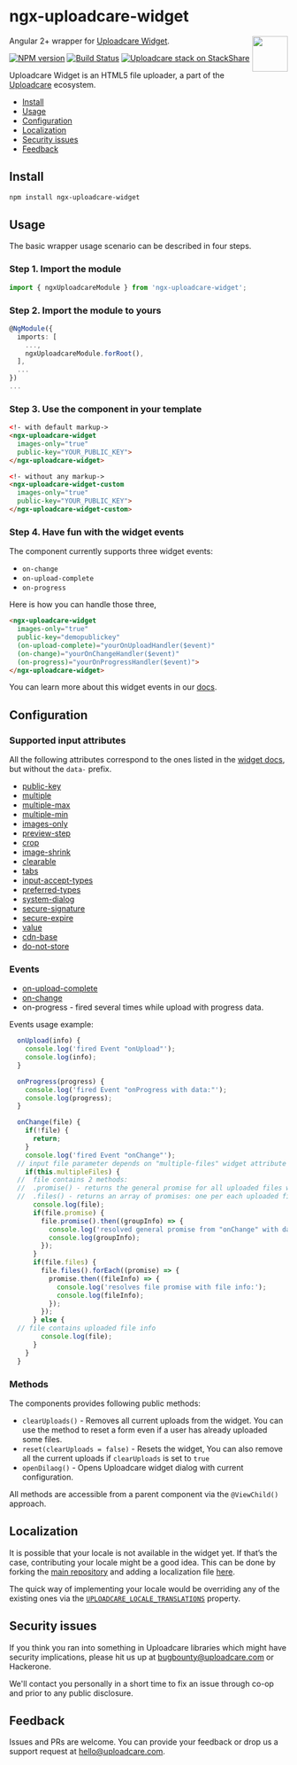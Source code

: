 # ngx-uploadcare-widget

<a href="https://uploadcare.com/?utm_source=github&utm_campaign=ngx-uploadcare-widget">
  <img align="right" width="64" height="64"
       src="https://ucarecdn.com/2f4864b7-ed0e-4411-965b-8148623aa680/uploadcare-logo-mark.svg"
       alt="">
</a>

Angular 2+ wrapper for [Uploadcare Widget][uc-features-widget].

[![NPM version][npm-img]][npm-url]
[![Build Status][travis-img]][travis-url]
[![Uploadcare stack on StackShare][stack-img]][stack-url]

Uploadcare Widget is an HTML5 file uploader, a part of the
[Uploadcare][uc-home] ecosystem.

<!-- toc -->

* [Install](#install)
* [Usage](#usage)
* [Configuration](#configuration)
* [Localization](#localization)
* [Security issues](#security-issues)
* [Feedback](#feedback)

<!-- tocstop -->

## Install

```bash
npm install ngx-uploadcare-widget
```

## Usage

The basic wrapper usage scenario can be described in four steps.

### Step 1. Import the module

```typescript
import { ngxUploadcareModule } from 'ngx-uploadcare-widget';
```

### Step 2. Import the module to yours

```typescript
@NgModule({
  imports: [
    ...,
    ngxUploadcareModule.forRoot(),
  ],
  ...
})
...
```

### Step 3. Use the component in your template

```html
<!- with default markup->
<ngx-uploadcare-widget
  images-only="true"
  public-key="YOUR_PUBLIC_KEY">
</ngx-uploadcare-widget>

<!- without any markup->
<ngx-uploadcare-widget-custom
  images-only="true"
  public-key="YOUR_PUBLIC_KEY">
</ngx-uploadcare-widget-custom>

```

### Step 4. Have fun with the widget events

The component currently supports three widget events:

* `on-change`
* `on-upload-complete`
* `on-progress`

Here is how you can handle those three,

```html
<ngx-uploadcare-widget
  images-only="true"
  public-key="demopublickey"
  (on-upload-complete)="yourOnUploadHandler($event)"
  (on-change)="yourOnChangeHandler($event)"
  (on-progress)="yourOnProgressHandler($event)">
</ngx-uploadcare-widget>
```

You can learn more about this widget events in our
[docs][uc-docs-js-api-widget-on-change].

## Configuration

### Supported input attributes

All the following attributes correspond to the ones listed in the
[widget docs][uc-docs-widget-config], but without the `data-` prefix.

* [public-key][uc-docs-widget-options-public-key]
* [multiple][uc-docs-widget-options-multiple]
* [multiple-max][uc-docs-widget-options-multiple-max]
* [multiple-min][uc-docs-widget-options-multiple-min]
* [images-only][uc-docs-widget-options-images-only]
* [preview-step][uc-docs-widget-options-preview-step]
* [crop][uc-docs-widget-options-crop]
* [image-shrink][uc-docs-widget-options-image-shrink]
* [clearable][uc-docs-widget-options-clearable]
* [tabs][uc-docs-widget-options-tabs]
* [input-accept-types][uc-docs-widget-options-input-accept-types]
* [preferred-types][uc-docs-widget-options-preferred-types]
* [system-dialog][uc-docs-widget-options-system-dialog]
* [secure-signature][uc-docs-widget-options-secure-signature]
* [secure-expire][uc-docs-widget-options-secure-expire]
* [value][uc-docs-widget-predefined]
* [cdn-base][uc-docs-widget-options-cdn-base]
* [do-not-store][uc-docs-widget-options-do-not-store]

### Events

* [on-upload-complete][uc-docs-js-api-widget-on-upload-complete]
* [on-change][uc-docs-js-api-widget-on-change]
* on-progress - fired several times while upload with progress data.

Events usage example:

```javascript
  onUpload(info) {
    console.log('fired Event "onUpload"');
    console.log(info);
  }

  onProgress(progress) {
    console.log('fired Event "onProgress with data:"');
    console.log(progress);
  }

  onChange(file) {
    if(!file) {
      return;
    }
    console.log('fired Event "onChange"');
  // input file parameter depends on "multiple-files" widget attribute
    if(this.multipleFiles) {
  //  file contains 2 methods:
  //  .promise() - returns the general promise for all uploaded files which resolves into an uploaded file group info
  //  .files() - returns an array of promises: one per each uploaded file. Each promise resolves into an uploaded file info
      console.log(file);
      if(file.promise) {
        file.promise().then((groupInfo) => {
          console.log('resolved general promise from "onChange" with data:');
          console.log(groupInfo);
        });
      }
      if(file.files) {
        file.files().forEach((promise) => {
          promise.then((fileInfo) => {
            console.log('resolves file promise with file info:');
            console.log(fileInfo);
          });
        });
      } else {
  // file contains uploaded file info
        console.log(file);
      }
    }
  }

```

### Methods

The components provides following public methods:

* `clearUploads()` - Removes all current uploads from the widget. You can use the method to reset a form even if a user has already uploaded some files.
* `reset(clearUploads = false)` - Resets the widget, You can also remove all the current uploads if `clearUploads` is set to `true`
* `openDilaog()` - Opens Uploadcare widget dialog with current configuration.

All methods are accessible from a parent component via the `@ViewChild()` approach.

## Localization

It is possible that your locale is not available in the widget yet. If that’s
the case, contributing your locale might be a good idea. This can be done by
forking the [main repository][github-widget] and adding a localization file
[here][github-widget-files-locales].

The quick way of implementing your locale would be overriding any of the
existing ones via the [`UPLOADCARE_LOCALE_TRANSLATIONS`][uc-docs-widget-locales]
property.

## Security issues

If you think you ran into something in Uploadcare libraries which might have
security implications, please hit us up at [bugbounty@uploadcare.com][uc-email-bounty]
or Hackerone.

We'll contact you personally in a short time to fix an issue through co-op and
prior to any public disclosure.

## Feedback

Issues and PRs are welcome. You can provide your feedback or drop us a support
request at [hello@uploadcare.com][uc-email-hello].

[npm-img]: http://img.shields.io/npm/v/ngx-uploadcare-widget.svg
[npm-url]: https://www.npmjs.org/package/ngx-uploadcare-widget
[travis-img]: https://api.travis-ci.org/uploadcare/ngx-uploadcare-widget.svg?branch=master
[travis-url]: https://travis-ci.org/uploadcare/ngx-uploadcare-widget
[stack-img]: https://img.shields.io/badge/tech-stack-0690fa.svg?style=flat
[stack-url]: https://stackshare.io/uploadcare/stacks/
[github-widget]: https://github.com/uploadcare/uploadcare-widget
[github-widget-files-locales]: https://github.com/uploadcare/uploadcare-widget/tree/master/app/assets/javascripts/uploadcare/locale
[uc-email-bounty]: mailto:bugbounty@uploadcare.com
[uc-email-hello]: mailto:hello@uploadcare.com
[uc-home]: https://uploadcare.com/?utm_source=github&utm_campaign=ngx-uploadcare-widget
[uc-features-widget]: https://uploadcare.com/features/widget/?utm_source=github&utm_campaign=ngx-uploadcare-widget
[uc-docs-widget-locales]: https://uploadcare.com/docs/uploads/widget/locales/?utm_source=github&utm_campaign=ngx-uploadcare-widget
[uc-docs-widget-config]: https://uploadcare.com/docs/uploads/widget/config/?utm_source=github&utm_campaign=ngx-uploadcare-widget
[uc-docs-widget-predefined]: https://uploadcare.com/docs/uploads/widget/predefined/?utm_source=github&utm_campaign=ngx-uploadcare-widget
[uc-docs-widget-options-public-key]: https://uploadcare.com/docs/uploads/widget/config/?utm_source=github&utm_campaign=ngx-uploadcare-widget#option-public-key
[uc-docs-widget-options-multiple]: https://uploadcare.com/docs/uploads/widget/config/?utm_source=github&utm_campaign=ngx-uploadcare-widget#option-multiple
[uc-docs-widget-options-multiple-max]: https://uploadcare.com/docs/uploads/widget/config/?utm_source=github&utm_campaign=ngx-uploadcare-widget#option-multiple-max
[uc-docs-widget-options-multiple-min]: https://uploadcare.com/docs/uploads/widget/config/?utm_source=github&utm_campaign=ngx-uploadcare-widget#option-multiple-min
[uc-docs-widget-options-images-only]: https://uploadcare.com/docs/uploads/widget/config/?utm_source=github&utm_campaign=ngx-uploadcare-widget#option-images-only
[uc-docs-widget-options-preview-step]: https://uploadcare.com/docs/uploads/widget/config/?utm_source=github&utm_campaign=ngx-uploadcare-widget#option-preview-step
[uc-docs-widget-options-crop]: https://uploadcare.com/docs/uploads/widget/config/?utm_source=github&utm_campaign=ngx-uploadcare-widget#option-crop
[uc-docs-widget-options-image-shrink]: https://uploadcare.com/docs/uploads/widget/config/?utm_source=github&utm_campaign=ngx-uploadcare-widget#option-image-shrink
[uc-docs-widget-options-clearable]: https://uploadcare.com/docs/uploads/widget/config/?utm_source=github&utm_campaign=ngx-uploadcare-widget#option-clearable
[uc-docs-widget-options-tabs]: https://uploadcare.com/docs/uploads/widget/config/?utm_source=github&utm_campaign=ngx-uploadcare-widget#option-tabs
[uc-docs-widget-options-input-accept-types]: https://uploadcare.com/docs/uploads/widget/config/?utm_source=github&utm_campaign=ngx-uploadcare-widget#option-input-accept-types
[uc-docs-widget-options-preferred-types]: https://uploadcare.com/docs/uploads/widget/config/?utm_source=github&utm_campaign=ngx-uploadcare-widget#option-preferred-types
[uc-docs-widget-options-system-dialog]: https://uploadcare.com/docs/uploads/widget/config/?utm_source=github&utm_campaign=ngx-uploadcare-widget#option-system-dialog
[uc-docs-widget-options-secure-signature]: https://uploadcare.com/docs/uploads/widget/config/?utm_source=github&utm_campaign=ngx-uploadcare-widget#option-secure-signature
[uc-docs-widget-options-secure-expire]: https://uploadcare.com/docs/uploads/widget/config/?utm_source=github&utm_campaign=ngx-uploadcare-widget#option-secure-expire
[uc-docs-widget-options-cdn-base]: https://uploadcare.com/docs/uploads/widget/config/?utm_source=github&utm_campaign=ngx-uploadcare-widget#option-cdn-base
[uc-docs-widget-options-do-not-store]: https://uploadcare.com/docs/uploads/widget/config/?utm_source=github&utm_campaign=ngx-uploadcare-widget#option-do-not-store
[uc-docs-js-api-widget-on-upload-complete]: https://uploadcare.com/docs/api_reference/javascript/widget/?utm_source=github&utm_campaign=ngx-uploadcare-widget#widget-on-upload-complete
[uc-docs-js-api-widget-on-change]: https://uploadcare.com/docs/api_reference/javascript/widget/?utm_source=github&utm_campaign=ngx-uploadcare-widget#widget-on-change
